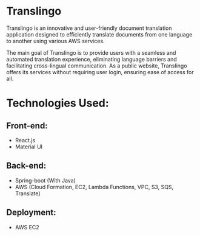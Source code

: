 # Translingo

Translingo is an innovative and user-friendly document translation application designed to efficiently translate documents from one language to another using various AWS services.

The main goal of Translingo is to provide users with a seamless and automated translation experience, eliminating language barriers and facilitating cross-lingual communication. As a public website, Translingo offers its services without requiring user login, ensuring ease
of access for all.

# Technologies Used:

## Front-end:

* React.js
* Material UI

## Back-end:

* Spring-boot (With Java)
* AWS (Cloud Formation, EC2, Lambda Functions, VPC, S3, SQS, Translate)
    
## Deployment:

* AWS EC2
